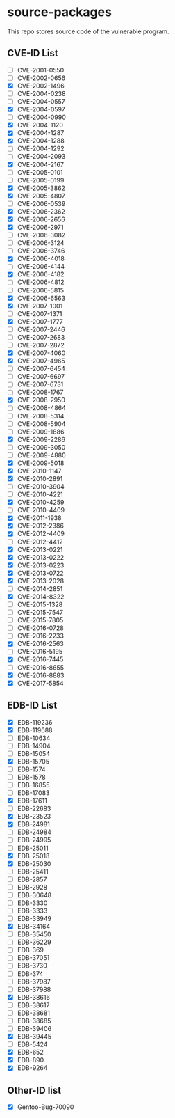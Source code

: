 # source-packages
This repo stores source code of the vulnerable program.

## CVE-ID List

- [ ] CVE-2001-0550
- [ ] CVE-2002-0656
- [x] CVE-2002-1496
- [ ] CVE-2004-0238
- [ ] CVE-2004-0557
- [x] CVE-2004-0597
- [ ] CVE-2004-0990
- [x] CVE-2004-1120
- [x] CVE-2004-1287
- [x] CVE-2004-1288
- [ ] CVE-2004-1292
- [ ] CVE-2004-2093
- [x] CVE-2004-2167
- [ ] CVE-2005-0101
- [ ] CVE-2005-0199
- [x] CVE-2005-3862
- [x] CVE-2005-4807
- [ ] CVE-2006-0539
- [x] CVE-2006-2362
- [x] CVE-2006-2656
- [x] CVE-2006-2971
- [ ] CVE-2006-3082
- [ ] CVE-2006-3124
- [ ] CVE-2006-3746
- [x] CVE-2006-4018
- [ ] CVE-2006-4144
- [x] CVE-2006-4182
- [ ] CVE-2006-4812
- [ ] CVE-2006-5815
- [x] CVE-2006-6563
- [x] CVE-2007-1001
- [ ] CVE-2007-1371
- [x] CVE-2007-1777
- [ ] CVE-2007-2446
- [ ] CVE-2007-2683
- [ ] CVE-2007-2872
- [x] CVE-2007-4060
- [x] CVE-2007-4965
- [ ] CVE-2007-6454
- [ ] CVE-2007-6697
- [ ] CVE-2007-6731
- [ ] CVE-2008-1767
- [x] CVE-2008-2950
- [ ] CVE-2008-4864
- [ ] CVE-2008-5314
- [ ] CVE-2008-5904
- [ ] CVE-2009-1886
- [x] CVE-2009-2286
- [ ] CVE-2009-3050
- [ ] CVE-2009-4880
- [x] CVE-2009-5018
- [x] CVE-2010-1147
- [x] CVE-2010-2891
- [ ] CVE-2010-3904
- [ ] CVE-2010-4221
- [x] CVE-2010-4259
- [ ] CVE-2010-4409
- [x] CVE-2011-1938
- [x] CVE-2012-2386
- [x] CVE-2012-4409
- [ ] CVE-2012-4412
- [x] CVE-2013-0221
- [x] CVE-2013-0222
- [x] CVE-2013-0223
- [x] CVE-2013-0722
- [x] CVE-2013-2028
- [ ] CVE-2014-2851
- [x] CVE-2014-8322
- [ ] CVE-2015-1328
- [ ] CVE-2015-7547
- [ ] CVE-2015-7805
- [ ] CVE-2016-0728
- [ ] CVE-2016-2233
- [x] CVE-2016-2563
- [ ] CVE-2016-5195
- [x] CVE-2016-7445
- [ ] CVE-2016-8655
- [x] CVE-2016-8883
- [x] CVE-2017-5854

## EDB-ID List

- [x] EDB-119236
- [x] EDB-119688
- [ ] EDB-10634
- [ ] EDB-14904
- [ ] EDB-15054
- [x] EDB-15705
- [ ] EDB-1574
- [ ] EDB-1578
- [ ] EDB-16855
- [ ] EDB-17083
- [x] EDB-17611
- [ ] EDB-22683
- [x] EDB-23523
- [x] EDB-24981
- [ ] EDB-24984
- [ ] EDB-24995
- [ ] EDB-25011
- [x] EDB-25018
- [x] EDB-25030
- [ ] EDB-25411
- [ ] EDB-2857
- [ ] EDB-2928
- [ ] EDB-30648
- [ ] EDB-3330
- [ ] EDB-3333
- [ ] EDB-33949
- [x] EDB-34164
- [ ] EDB-35450
- [ ] EDB-36229
- [ ] EDB-369
- [ ] EDB-37051
- [ ] EDB-3730
- [ ] EDB-374
- [ ] EDB-37987
- [ ] EDB-37988
- [x] EDB-38616
- [ ] EDB-38617
- [ ] EDB-38681
- [ ] EDB-38685
- [ ] EDB-39406
- [x] EDB-39445
- [ ] EDB-5424
- [x] EDB-652
- [x] EDB-890
- [x] EDB-9264

## Other-ID list

- [x] Gentoo-Bug-70090
